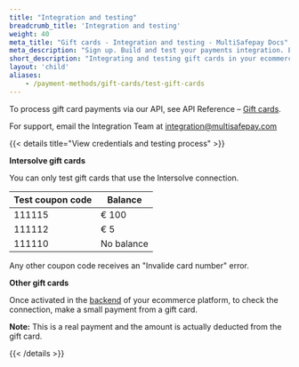```yaml
---
title: "Integration and testing"
breadcrumb_title: 'Integration and testing'
weight: 40
meta_title: "Gift cards - Integration and testing - MultiSafepay Docs"
meta_description: "Sign up. Build and test your payments integration. Explore our products and services. Use our API Reference, SDKs, and wrappers. Get support."
short_description: "Integrating and testing gift cards in your ecommerce platform"
layout: 'child'
aliases:
    - /payment-methods/gift-cards/test-gift-cards
---
```


To process gift card payments via our API, see API Reference – [Gift cards](/api/#gift-card).

For support, email the Integration Team at <integration@multisafepay.com>

{{< details title="View credentials and testing process" >}}

**Intersolve gift cards**

You can only test gift cards that use the Intersolve connection. 

| Test coupon code     | Balance    |
| ------- | --------- |
| 111115  | € 100  |
| 111112 | € 5  |
| 111110 | No balance  |

Any other coupon code receives an "Invalide card number" error.

**Other gift cards** 

Once activated in the [backend](/getting-started/glossary/#backend) of your ecommerce platform, to check the connection, make a small payment from a gift card. 

**Note:** This is a real payment and the amount is actually deducted from the gift card.

{{< /details >}}


